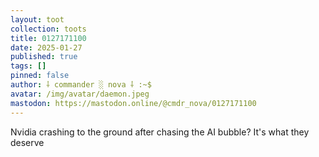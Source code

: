 ```yaml
---
layout: toot
collection: toots
title: 0127171100
date: 2025-01-27
published: true
tags: []
pinned: false
author: ⸸ commander ░ nova ⸸ :~$
avatar: /img/avatar/daemon.jpeg
mastodon: https://mastodon.online/@cmdr_nova/0127171100
---
```


Nvidia crashing to the ground after chasing the AI bubble? It's what they deserve
